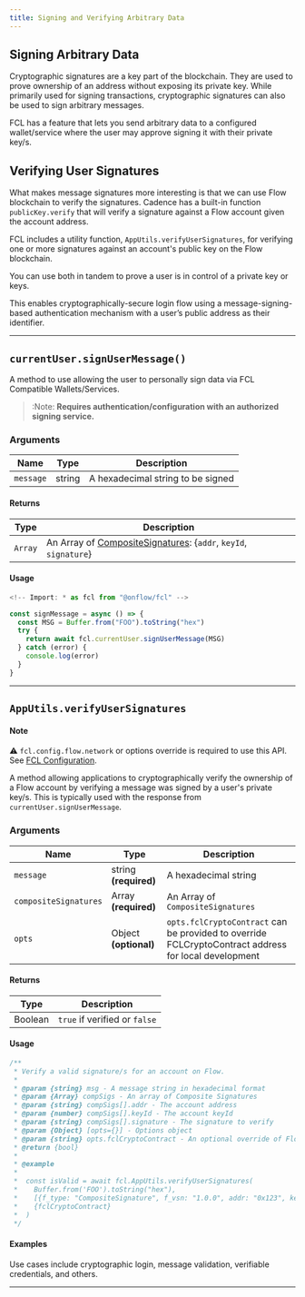 ```yaml
---
title: Signing and Verifying Arbitrary Data
---
```


## Signing Arbitrary Data

Cryptographic signatures are a key part of the blockchain. They are used to prove ownership of an address without exposing its private key. While primarily used for signing transactions, cryptographic signatures can also be used to sign arbitrary messages.

FCL has a feature that lets you send arbitrary data to a configured wallet/service where the user may approve signing it with their private key/s.

## Verifying User Signatures

What makes message signatures more interesting is that we can use Flow blockchain to verify the signatures. Cadence has a built-in function  `publicKey.verify` that will verify a signature against a Flow account given the account address.

FCL includes a utility function, `AppUtils.verifyUserSignatures`, for verifying one or more signatures against an account's public key on the Flow blockchain.

You can use both in tandem to prove a user is in control of a private key or keys.

This enables cryptographically-secure login flow using a message-signing-based authentication mechanism with a user’s public address as their identifier.

---

## `currentUser.signUserMessage()`

A method to use allowing the user to personally sign data via FCL Compatible Wallets/Services.

> :Note: **Requires authentication/configuration with an authorized signing service.**

### Arguments

| Name      | Type   | Description                       |
| --------- | ------ | --------------------------------- |
| `message` | string | A hexadecimal string to be signed |

#### Returns

| Type    | Description                                                                                                                                                                               |
| ------- | ----------------------------------------------------------------------------------------------------------------------------------------------------------------------------------------- |
| `Array` | An Array of [CompositeSignatures](https://github.com/onflow/fcl-js/blob/master/packages/fcl-core/src/wallet-provider-spec/draft-v2.md#compositesignature): {`addr`, `keyId`, `signature`} |

#### Usage

```javascript
<!-- Import: * as fcl from "@onflow/fcl" -->

const signMessage = async () => {
  const MSG = Buffer.from("FOO").toString("hex")
  try {
    return await fcl.currentUser.signUserMessage(MSG)
  } catch (error) {
    console.log(error)
  }
}
```

---

## `AppUtils.verifyUserSignatures`

#### Note

⚠️ `fcl.config.flow.network` or options override is required to use this API. See [FCL Configuration](./configure-fcl.md).

A method allowing applications to cryptographically verify the ownership of a Flow account by verifying a message was signed by a user's private key/s. This is typically used with the response from `currentUser.signUserMessage`.

### Arguments

| Name                  | Type                  | Description                       |
| --------------------- | --------------------- | --------------------------------- |
| `message`             | string **(required)** | A hexadecimal string              |
| `compositeSignatures` | Array **(required)**  | An Array of `CompositeSignatures` |
| `opts`                | Object **(optional)** | `opts.fclCryptoContract` can be provided to override FCLCryptoContract address for local development                 |

#### Returns

| Type    | Description                  |
| ------- | ---------------------------- |
| Boolean | `true` if verified or `false` |

#### Usage

```javascript
/**
 * Verify a valid signature/s for an account on Flow.
 *
 * @param {string} msg - A message string in hexadecimal format
 * @param {Array} compSigs - An array of Composite Signatures
 * @param {string} compSigs[].addr - The account address
 * @param {number} compSigs[].keyId - The account keyId
 * @param {string} compSigs[].signature - The signature to verify
 * @param {Object} [opts={}] - Options object
 * @param {string} opts.fclCryptoContract - An optional override of Flow account address where the FCLCrypto contract is deployed
 * @return {bool}
 *
 * @example
 *
 *  const isValid = await fcl.AppUtils.verifyUserSignatures(
 *    Buffer.from('FOO').toString("hex"),
 *    [{f_type: "CompositeSignature", f_vsn: "1.0.0", addr: "0x123", keyId: 0, signature: "abc123"}],
 *    {fclCryptoContract}
 *  )
 */
```

#### Examples

Use cases include cryptographic login, message validation, verifiable credentials, and others.

---